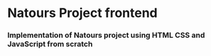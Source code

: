 # Natours Project frontend
### Implementation of Natours project using HTML CSS and JavaScript from scratch